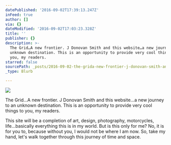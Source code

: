 ```yaml
---
datePublished: '2016-09-02T17:39:13.247Z'
inFeed: true
author: []
via: {}
dateModified: '2016-09-02T17:03:23.328Z'
title: ''
publisher: {}
description: >-
  The Grid…A new frontier. J Donovan Smith and this website…a new journey to an
  unknown destination. This is an opportunity to provide very cool things to
  you, my readers.
starred: false
sourcePath: _posts/2016-09-02-the-grida-new-frontier-j-donovan-smith-and-this-websitea.md
_type: Blurb

---
```

![](https://the-grid-user-content.s3-us-west-2.amazonaws.com/cd5ed743-cb06-46d8-8463-3251976e6004.jpg)

The Grid...A new frontier. J Donovan Smith and this website...a new journey to an unknown destination. This is an opportunity to provide very cool things to you, my readers.

This site will be a completion of art, design, photography, motorcycles, life...basically everything this is in my world. But is this only for me? No, it is for you to, because without you, I would not be where I am now. So, take my hand, let's walk together through this journey of time and space.